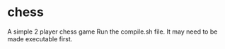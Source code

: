 # chess
A simple 2 player chess game
Run the compile.sh file.  It may need to be made executable first.

